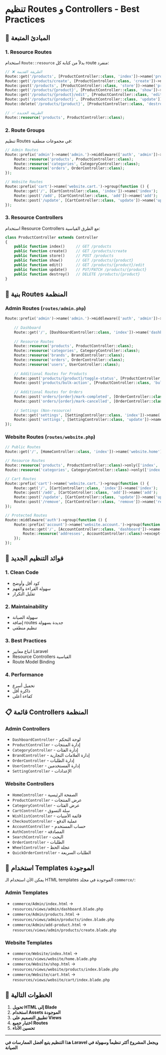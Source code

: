 # تنظيم Routes و Controllers - Best Practices

## 🎯 المبادئ المتبعة

### 1. **Resource Routes**
استخدام `Route::resource` بدلاً من كتابة كل route منفرد:

```php
// ❌ الطريقة القديمة
Route::get('/products', [ProductController::class, 'index'])->name('products.index');
Route::get('/products/create', [ProductController::class, 'create'])->name('products.create');
Route::post('/products', [ProductController::class, 'store'])->name('products.store');
Route::get('/products/{product}', [ProductController::class, 'show'])->name('products.show');
Route::get('/products/{product}/edit', [ProductController::class, 'edit'])->name('products.edit');
Route::put('/products/{product}', [ProductController::class, 'update'])->name('products.update');
Route::delete('/products/{product}', [ProductController::class, 'destroy'])->name('products.destroy');

// ✅ الطريقة الجديدة
Route::resource('products', ProductController::class);
```

### 2. **Route Groups**
تنظيم Routes في مجموعات منطقية:

```php
// Admin Routes
Route::prefix('admin')->name('admin.')->middleware(['auth', 'admin'])->group(function () {
    Route::resource('products', ProductController::class);
    Route::resource('categories', CategoryController::class);
    Route::resource('orders', OrderController::class);
});

// Website Routes
Route::prefix('cart')->name('website.cart.')->group(function () {
    Route::get('/', [CartController::class, 'index'])->name('index');
    Route::post('/add', [CartController::class, 'add'])->name('add');
    Route::post('/update', [CartController::class, 'update'])->name('update');
});
```

### 3. **Resource Controllers**
استخدام Resource Controllers مع الطرق القياسية:

```php
class ProductController extends Controller
{
    public function index()     // GET /products
    public function create()    // GET /products/create
    public function store()     // POST /products
    public function show()      // GET /products/{product}
    public function edit()      // GET /products/{product}/edit
    public function update()    // PUT/PATCH /products/{product}
    public function destroy()   // DELETE /products/{product}
}
```

## 📁 بنية Routes المنظمة

### Admin Routes (`routes/admin.php`)

```php
Route::prefix('admin')->name('admin.')->middleware(['auth', 'admin'])->group(function () {
    
    // Dashboard
    Route::get('/', [DashboardController::class, 'index'])->name('dashboard');
    
    // Resource Routes
    Route::resource('products', ProductController::class);
    Route::resource('categories', CategoryController::class);
    Route::resource('brands', BrandController::class);
    Route::resource('orders', OrderController::class);
    Route::resource('users', UserController::class);
    
    // Additional Routes for Products
    Route::post('products/{product}/toggle-status', [ProductController::class, 'toggleStatus']);
    Route::post('products/bulk-action', [ProductController::class, 'bulkAction']);
    
    // Additional Routes for Orders
    Route::post('orders/{order}/mark-completed', [OrderController::class, 'markAsCompleted']);
    Route::post('orders/{order}/mark-cancelled', [OrderController::class, 'markAsCancelled']);
    
    // Settings (Non-resource)
    Route::get('settings', [SettingController::class, 'index'])->name('settings');
    Route::post('settings', [SettingController::class, 'update'])->name('settings.update');
});
```

### Website Routes (`routes/website.php`)

```php
// Public Routes
Route::get('/', [HomeController::class, 'index'])->name('website.home');

// Resource Routes
Route::resource('products', ProductController::class)->only(['index', 'show']);
Route::resource('categories', CategoryController::class)->only(['index', 'show']);

// Cart Routes
Route::prefix('cart')->name('website.cart.')->group(function () {
    Route::get('/', [CartController::class, 'index'])->name('index');
    Route::post('/add', [CartController::class, 'add'])->name('add');
    Route::post('/update', [CartController::class, 'update'])->name('update');
    Route::post('/remove', [CartController::class, 'remove'])->name('remove');
});

// Protected Routes
Route::middleware('auth')->group(function () {
    Route::prefix('account')->name('website.account.')->group(function () {
        Route::get('/', [AccountController::class, 'dashboard'])->name('dashboard');
        Route::resource('addresses', AccountController::class)->except(['show']);
    });
});
```

## 🎯 فوائد التنظيم الجديد

### 1. **Clean Code**
- كود أقل وأوضح
- سهولة القراءة والفهم
- تقليل التكرار

### 2. **Maintainability**
- سهولة الصيانة
- إضافة routes جديدة بسهولة
- تنظيم منطقي

### 3. **Best Practices**
- اتباع معايير Laravel
- Resource Controllers القياسية
- Route Model Binding

### 4. **Performance**
- تحميل أسرع
- ذاكرة أقل
- كفاءة أعلى

## 📋 قائمة Controllers المنظمة

### Admin Controllers
- `DashboardController` - لوحة التحكم
- `ProductController` - إدارة المنتجات
- `CategoryController` - إدارة الفئات
- `BrandController` - إدارة العلامات التجارية
- `OrderController` - إدارة الطلبات
- `UserController` - إدارة المستخدمين
- `SettingController` - الإعدادات

### Website Controllers
- `HomeController` - الصفحة الرئيسية
- `ProductController` - عرض المنتجات
- `CategoryController` - عرض الفئات
- `CartController` - سلة التسوق
- `WishlistController` - قائمة الأمنيات
- `CheckoutController` - عملية الدفع
- `AccountController` - حساب المستخدم
- `AuthController` - المصادقة
- `SearchController` - البحث
- `OrderController` - الطلبات
- `WheelController` - عجلة الحظ
- `QuickOrderController` - الطلبات السريعة

## 🔧 استخدام Templates الموجودة

يمكن الآن استخدام الـ HTML templates الموجودة في مجلد `commerce/`:

### Admin Templates
- `commerce/Admin/index.html` → `resources/views/admin/dashboard.blade.php`
- `commerce/Admin/products.html` → `resources/views/admin/products/index.blade.php`
- `commerce/Admin/add-product.html` → `resources/views/admin/products/create.blade.php`

### Website Templates
- `commerce/Website/index.html` → `resources/views/website/home.blade.php`
- `commerce/Website/shop.html` → `resources/views/website/products/index.blade.php`
- `commerce/Website/cart.html` → `resources/views/website/cart/index.blade.php`

## 🚀 الخطوات التالية

1. **تحويل HTML إلى Blade**
2. **استخدام Assets الموجودة**
3. **تطبيق التصميم على Views**
4. **اختبار جميع Routes**
5. **تحسين الأداء**

---

**هذا التنظيم يتبع أفضل الممارسات في Laravel ويجعل المشروع أكثر تنظيماً وسهولة في الصيانة**

